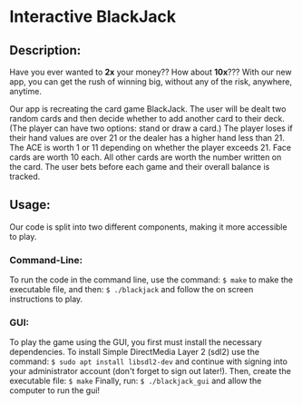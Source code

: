 # Interactive BlackJack

## Description:
Have you ever wanted to **2x** your money?? How about **10x**??? With our new app, you can get the rush of winning big, without any of the risk, anywhere, anytime.

Our app is recreating the card game BlackJack. The user will be dealt two random cards and then decide whether to add another card to their deck. (The player can have two options: stand or draw a card.) The player loses if their hand values are over 21 or the dealer has a higher hand less than 21. The ACE is worth 1 or 11 depending on whether the player exceeds 21. Face cards are worth 10 each. All other cards are worth the number written on the card. The user bets before each game and their overall balance is tracked.

## Usage:
Our code is split into two different components, making it more accessible to play.

### Command-Line:
To run the code in the command line, use the command:
`$ make`
to make the executable file, and then:
`$ ./blackjack`
and follow the on screen instructions to play.

### GUI:
To play the game using the GUI, you first must install the necessary dependencies. To install Simple DirectMedia Layer 2 (sdl2) use the command:
`$ sudo apt install libsdl2-dev`
and continue with signing into your administrator account (don't forget to sign out later!).
Then, create the executable file:
`$ make`
Finally, run:
`$ ./blackjack_gui`
and allow the computer to run the gui!